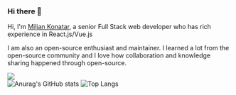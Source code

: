 ### Hi there 👋

Hi, I'm [Miljan Konatar](), a senior Full Stack web developer who has rich experience in React.js/Vue.js

I am also an open-source enthusiast and maintainer. I learned a lot from the open-source community and I love how collaboration and knowledge sharing happened through open-source.

![](https://komarev.com/ghpvc/?username=Miljan-K)   <br />
![Anurag's GitHub stats](https://github-readme-stats.vercel.app/api?username=Miljan-K&show_icons=true&theme=radical)
![Top Langs](https://github-readme-stats.vercel.app/api/top-langs/?username=Miljan-K&layout=compact)